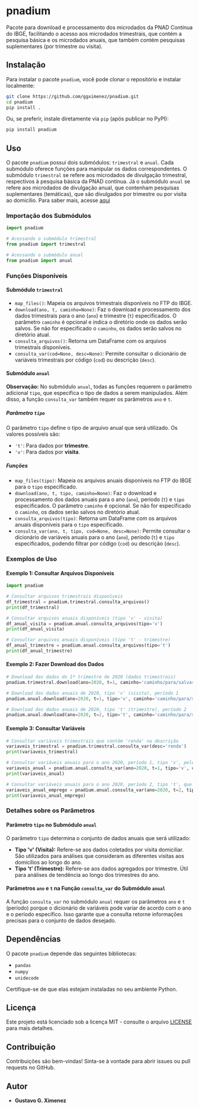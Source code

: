 # pnadium

Pacote para download e processamento dos microdados da PNAD Contínua do IBGE, facilitando o acesso aos microdados trimestrais, que contém a pesquisa básica e os microdados anuais, que também contém pesquisas suplementares (por trimestre ou visita).

## Instalação

Para instalar o pacote `pnadium`, você pode clonar o repositório e instalar localmente:

```bash
git clone https://github.com/ggximenez/pnadium.git
cd pnadium
pip install .
```

Ou, se preferir, instale diretamente via `pip` (após publicar no PyPI):

```bash
pip install pnadium
```

## Uso

O pacote `pnadium` possui dois submódulos: `trimestral` e `anual`. Cada submódulo oferece funções para manipular os dados correspondentes. O submódulo `trimestral` se refere aos microdados de divulgação trimestral, respectivos à pesquisa básica da PNAD contínua. Já o submódulo `anual` se refere aos microdados de divulgação anual, que contenham pesquisas suplementares (temáticas), que são divulgados por trimestre ou por visita ao domicílio. Para saber mais, acesse [aqui](https://ftp.ibge.gov.br/Trabalho_e_Rendimento/Pesquisa_Nacional_por_Amostra_de_Domicilios_continua/Trimestral/Microdados/LEIA-ME.pdf)

### Importação dos Submódulos

```python
import pnadium

# Acessando o submódulo trimestral
from pnadium import trimestral

# Acessando o submódulo anual
from pnadium import anual
```

### Funções Disponíveis

#### Submódulo `trimestral`

- `map_files()`: Mapeia os arquivos trimestrais disponíveis no FTP do IBGE.
- `download(ano, t, caminho=None)`: Faz o download e processamento dos dados trimestrais para o ano (`ano`) e trimestre (`t`) especificados. O parâmetro `caminho` é opcional e indica o diretório onde os dados serão salvos. Se não for especificado o `caminho`, os dados serão salvos no diretório atual.
- `consulta_arquivos()`: Retorna um DataFrame com os arquivos trimestrais disponíveis.
- `consulta_var(cod=None, desc=None)`: Permite consultar o dicionário de variáveis trimestrais por código (`cod`) ou descrição (`desc`).

#### Submódulo `anual`

**Observação:** No submódulo `anual`, todas as funções requerem o parâmetro adicional `tipo`, que especifica o tipo de dados a serem manipulados. Além disso, a função `consulta_var` também requer os parâmetros `ano` e `t`.

##### Parâmetro `tipo`

O parâmetro `tipo` define o tipo de arquivo anual que será utilizado. Os valores possíveis são:

- `'t'`: Para dados por **trimestre**.
- `'v'`: Para dados por **visita**.

##### Funções

- `map_files(tipo)`: Mapeia os arquivos anuais disponíveis no FTP do IBGE para o `tipo` especificado.
- `download(ano, t, tipo, caminho=None)`: Faz o download e processamento dos dados anuais para o ano (`ano`), período (`t`) e `tipo` especificados. O parâmetro `caminho` é opcional. Se não for especificado o `caminho`, os dados serão salvos no diretório atual.
- `consulta_arquivos(tipo)`: Retorna um DataFrame com os arquivos anuais disponíveis para o `tipo` especificado.
- `consulta_var(ano, t, tipo, cod=None, desc=None)`: Permite consultar o dicionário de variáveis anuais para o ano (`ano`), período (`t`) e `tipo` especificados, podendo filtrar por código (`cod`) ou descrição (`desc`).

### Exemplos de Uso

#### Exemplo 1: Consultar Arquivos Disponíveis

```python
import pnadium

# Consultar arquivos trimestrais disponíveis
df_trimestral = pnadium.trimestral.consulta_arquivos()
print(df_trimestral)

# Consultar arquivos anuais disponíveis (tipo 'v' - visita)
df_anual_visita = pnadium.anual.consulta_arquivos(tipo='v')
print(df_anual_visita)

# Consultar arquivos anuais disponíveis (tipo 't' - trimestre)
df_anual_trimestre = pnadium.anual.consulta_arquivos(tipo='t')
print(df_anual_trimestre)
```

#### Exemplo 2: Fazer Download dos Dados

```python
# Download dos dados do 1º trimestre de 2020 (dados trimestrais)
pnadium.trimestral.download(ano=2020, t=1, caminho='caminho/para/salvar')

# Download dos dados anuais de 2020, tipo 'v' (visita), período 1
pnadium.anual.download(ano=2020, t=1, tipo='v', caminho='caminho/para/salvar')

# Download dos dados anuais de 2020, tipo 't' (trimestre), período 2
pnadium.anual.download(ano=2020, t=2, tipo='t', caminho='caminho/para/salvar')
```

#### Exemplo 3: Consultar Variáveis

```python
# Consultar variáveis trimestrais que contêm 'renda' na descrição
variaveis_trimestral = pnadium.trimestral.consulta_var(desc='renda')
print(variaveis_trimestral)

# Consultar variáveis anuais para o ano 2020, período 1, tipo 'v', pelo código 'V2009'
variaveis_anual = pnadium.anual.consulta_var(ano=2020, t=1, tipo='v', cod='V2009')
print(variaveis_anual)

# Consultar variáveis anuais para o ano 2020, período 2, tipo 't', que contêm 'emprego' na descrição
variaveis_anual_emprego = pnadium.anual.consulta_var(ano=2020, t=2, tipo='t', desc='emprego')
print(variaveis_anual_emprego)
```

### Detalhes sobre os Parâmetros

#### Parâmetro `tipo` no Submódulo `anual`

O parâmetro `tipo` determina o conjunto de dados anuais que será utilizado:

- **Tipo 'v' (Visita):** Refere-se aos dados coletados por visita domiciliar. São utilizados para análises que consideram as diferentes visitas aos domicílios ao longo do ano.
- **Tipo 't' (Trimestre):** Refere-se aos dados agregados por trimestre. Útil para análises de tendência ao longo dos trimestres do ano.

#### Parâmetros `ano` e `t` na Função `consulta_var` do Submódulo `anual`

A função `consulta_var` no submódulo `anual` requer os parâmetros `ano` e `t` (período) porque o dicionário de variáveis pode variar de acordo com o ano e o período específico. Isso garante que a consulta retorne informações precisas para o conjunto de dados desejado.

## Dependências

O pacote `pnadium` depende das seguintes bibliotecas:

- `pandas`
- `numpy`
- `unidecode`

Certifique-se de que elas estejam instaladas no seu ambiente Python.

## Licença

Este projeto está licenciado sob a licença MIT - consulte o arquivo [LICENSE](LICENSE) para mais detalhes.

## Contribuição

Contribuições são bem-vindas! Sinta-se à vontade para abrir issues ou pull requests no GitHub.

## Autor

- **Gustavo G. Ximenez**
